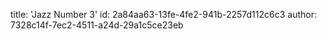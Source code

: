 title: 'Jazz Number 3'
id: 2a84aa63-13fe-4fe2-941b-2257d112c6c3
author: 7328c14f-7ec2-4511-a24d-29a1c5ce23eb
